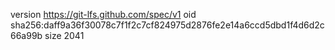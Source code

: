 version https://git-lfs.github.com/spec/v1
oid sha256:daff9a36f30078c7f1f2c7cf824975d2876fe2e14a6ccd5dbd1f4d6d2c66a99b
size 2041
